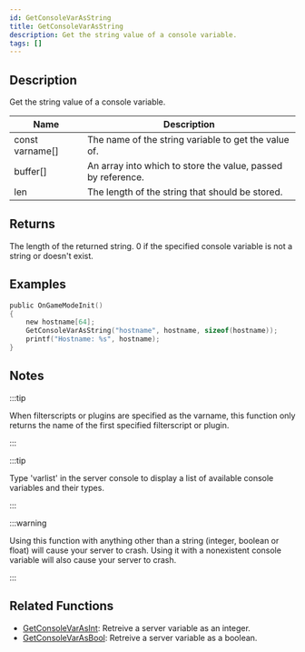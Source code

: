 ```yaml
---
id: GetConsoleVarAsString
title: GetConsoleVarAsString
description: Get the string value of a console variable.
tags: []
---
```


## Description

Get the string value of a console variable.

| Name | Description |
| --- | --- |
| const varname[] | The name of the string variable to get the value of. |
| buffer[] | An array into which to store the value, passed by reference. |
| len | The length of the string that should be stored. |

## Returns

The length of the returned string. 0 if the specified console variable is not a string or doesn't exist.

## Examples

```c
public OnGameModeInit()
{
    new hostname[64];
    GetConsoleVarAsString("hostname", hostname, sizeof(hostname));
    printf("Hostname: %s", hostname);
}
```

## Notes

:::tip

When filterscripts or plugins are specified as the varname, this function only returns the name of the first specified filterscript or plugin.

:::

:::tip

Type 'varlist' in the server console to display a list of available console variables and their types.

:::

:::warning

Using this function with anything other than a string (integer, boolean or float) will cause your server to crash. Using it with a nonexistent console variable will also cause your server to crash.

:::

## Related Functions

- [GetConsoleVarAsInt](GetConsoleVarAsInt): Retreive a server variable as an integer.
- [GetConsoleVarAsBool](GetConsoleVarAsBool): Retreive a server variable as a boolean.
